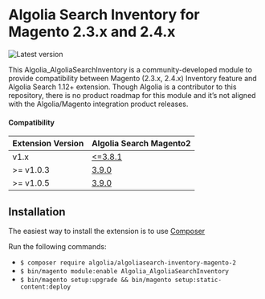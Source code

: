 Algolia Search Inventory for Magento 2.3.x and 2.4.x
==================

![Latest version](https://img.shields.io/badge/latest-1.0.4-green)

This Algolia_AlgoliaSearchInventory is a community-developed module to provide compatibility between Magento (2.3.x, 2.4.x) Inventory feature and Algolia Search 1.12+ extension. Though Algolia is a contributor to this repository, there is no product roadmap for this module and it’s not aligned with the Algolia/Magento integration product releases.

#### Compatibility

| Extension Version | Algolia Search Magento2                                                        |
|-------------------|---------------------------------------------------------------------------|
| v1.x              | [<=3.8.1](https://github.com/algolia/algoliasearch-magento-2/releases/tag/3.8.1) |
| >= v1.0.3            | [3.9.0](https://github.com/algolia/algoliasearch-magento-2/releases/tag/3.9.0)|
| >= v1.0.5            | [3.9.0](https://github.com/algolia/algoliasearch-magento-2/releases/tag/3.10.3)|


Installation
------------

The easiest way to install the extension is to use [Composer](https://getcomposer.org/)

Run the following commands:

- ```$ composer require algolia/algoliasearch-inventory-magento-2```
- ```$ bin/magento module:enable Algolia_AlgoliaSearchInventory```
- ```$ bin/magento setup:upgrade && bin/magento setup:static-content:deploy```
